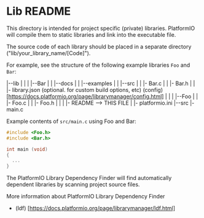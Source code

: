 # Lib README

This directory is intended for project specific (private) libraries.
PlatformIO will compile them to static libraries and link into the executable file.

The source code of each library should be placed in a separate directory
("lib/your_library_name/[Code]").

For example, see the structure of the following example libraries `Foo` and `Bar`:

|--lib
|  |
|  |--Bar
|  |  |--docs
|  |  |--examples
|  |  |--src
|  |     |- Bar.c
|  |     |- Bar.h
|  |  |- library.json (optional. for custom build options, etc) (config) [https://docs.platformio.org/page/librarymanager/config.html]
|  |
|  |--Foo
|  |  |- Foo.c
|  |  |- Foo.h
|  |
|  |- README --> THIS FILE
|
|- platformio.ini
|--src
   |- main.c

Example contents of `src/main.c` using Foo and Bar:

```C
#include <Foo.h>
#include <Bar.h>

int main (void)
{
  ...
}

```

The PlatformIO Library Dependency Finder will find automatically dependent
libraries by scanning project source files.

More information about PlatformIO Library Dependency Finder

- (ldf) [https://docs.platformio.org/page/librarymanager/ldf.html]
